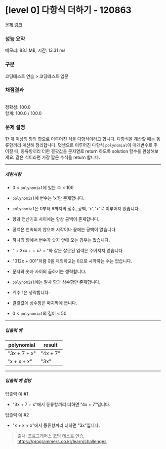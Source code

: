 # [level 0] 다항식 더하기 - 120863 

[문제 링크](https://school.programmers.co.kr/learn/courses/30/lessons/120863) 

### 성능 요약

메모리: 83.1 MB, 시간: 13.31 ms

### 구분

코딩테스트 연습 > 코딩테스트 입문

### 채점결과

<br/>정확성: 100.0<br/>합계: 100.0 / 100.0

### 문제 설명

<p>한 개 이상의 항의 합으로 이루어진 식을 다항식이라고 합니다. 다항식을 계산할 때는 동류항끼리 계산해 정리합니다. 덧셈으로 이루어진 다항식 <code>polynomial</code>이 매개변수로 주어질 때, 동류항끼리 더한 결괏값을 문자열로 return 하도록 solution 함수를 완성해보세요. 같은 식이라면 가장 짧은 수식을 return 합니다.</p>

<hr>

<h5>제한사항</h5>

<ul>
<li><p>0 &lt; <code>polynomial</code>에 있는 수 &lt; 100</p></li>
<li><p><code>polynomial</code>에 변수는 'x'만 존재합니다.</p></li>
<li><p><code>polynomial</code>은 0부터 9까지의 정수, 공백, ‘x’, ‘+'로 이루어져 있습니다.</p></li>
<li><p>항과 연산기호 사이에는 항상 공백이 존재합니다.</p></li>
<li><p>공백은 연속되지 않으며 시작이나 끝에는 공백이 없습니다.</p></li>
<li><p>하나의 항에서 변수가 숫자 앞에 오는 경우는 없습니다.</p></li>
<li><p>" + 3xx + + x7 + "와 같은 잘못된 입력은 주어지지 않습니다.</p></li>
<li><p>"012x + 001"처럼 0을 제외하고는 0으로 시작하는 수는 없습니다.</p></li>
<li><p>문자와 숫자 사이의 곱하기는 생략합니다.</p></li>
<li><p><code>polynomial</code>에는 일차 항과 상수항만 존재합니다.</p></li>
<li><p>계수 1은 생략합니다.</p></li>
<li><p>결괏값에 상수항은 마지막에 둡니다.</p></li>
<li><p>0 &lt; <code>polynomial</code>의 길이 &lt; 50</p></li>
</ul>

<hr>

<h5>입출력 예</h5>
<table class="table">
        <thead><tr>
<th>polynomial</th>
<th>result</th>
</tr>
</thead>
        <tbody><tr>
<td>"3x + 7 + x"</td>
<td>"4x + 7"</td>
</tr>
<tr>
<td>"x + x + x"</td>
<td>"3x"</td>
</tr>
</tbody>
      </table>
<hr>

<h5>입출력 예 설명</h5>

<p>입출력 예 #1</p>

<ul>
<li>"3x + 7 + x"에서 동류항끼리 더하면 "4x + 7"입니다.</li>
</ul>

<p>입출력 예 #2</p>

<ul>
<li>"x + x + x"에서 동류항끼리 더하면 "3x"입니다.</li>
</ul>


> 출처: 프로그래머스 코딩 테스트 연습, https://programmers.co.kr/learn/challenges